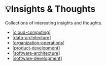 # 💡Insights & Thoughts

Collections of interesting insights and thoughts.

- [[cloud-computing]]
- [[data-architecture]]
- [[organization-operations]]
- [[product-development]]
- [[software-architecture]]
- [[software-development]]

[//begin]: # "Autogenerated link references for markdown compatibility"
[cloud-computing]: insights/cloud-computing "Cloud Computing"
[data-architecture]: insights/data-architecture "Data Architecture"
[organization-operations]: insights/organization-operations "Organization Operations"
[software-development]: insights/software-development "Software Development"
[product-development]: insights/product-development "Product Development"
[software-architecture]: insights/software-architecture "Software Architecture"
[//end]: # "Autogenerated link references"
